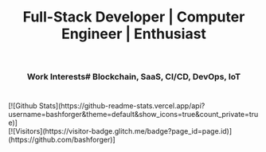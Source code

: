 <div align="center">
  <h1> Full-Stack Developer | Computer Engineer | Enthusiast </h1><br>
  <h3>Work Interests# Blockchain, SaaS, CI/CD, DevOps, IoT<h3>  
    </div>
<br>
[![Github Stats](https://github-readme-stats.vercel.app/api?username=bashforger&theme=default&show_icons=true&count_private=true)]
<br>
[![Visitors](https://visitor-badge.glitch.me/badge?page_id=page.id)](https://github.com/bashforger)]


